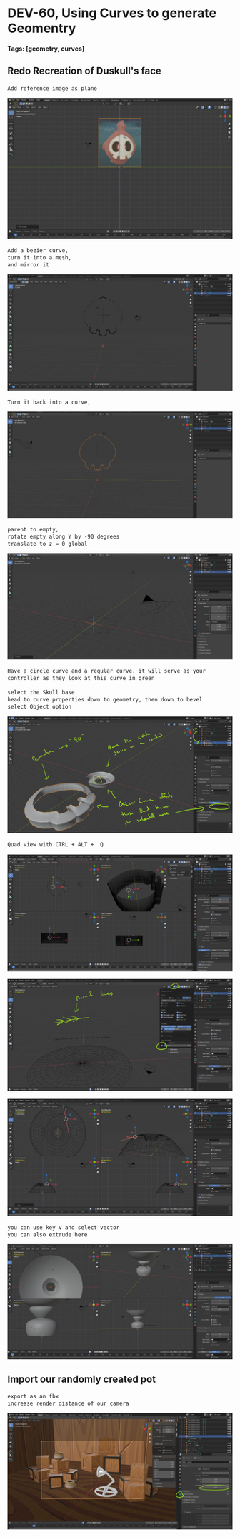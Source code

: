 # DEV-60, Using Curves to generate Geomentry
#### Tags: [geometry, curves]

## Redo Recreation of Duskull's face

    Add reference image as plane

![](../images/DEV-60/DEV-60-A.png)

    Add a bezier curve, 
    turn it into a mesh,
    and mirror it

![](../images/DEV-60/DEV-60-B.png)

    Turn it back into a curve, 

![](../images/DEV-60/DEV-60-C.png)

    parent to empty, 
    rotate empty along Y by -90 degrees 
    translate to z = 0 global

![](../images/DEV-60/DEV-60-D.png)

    Have a circle curve and a regular curve. it will serve as your controller as they look at this curve in green

    select the Skull base
    head to curve properties down to geometry, then down to bevel
    select Object option

![](../images/DEV-60/DEV-60-F.png)

    Quad view with CTRL + ALT +  Q

![](../images/DEV-60/DEV-60-G.png)

![](../images/DEV-60/DEV-60-H.png)

![](../images/DEV-60/DEV-60-I.png)

    you can use key V and select vector
    you can also extrude here

![](../images/DEV-60/DEV-60-J.png)

## Import our randomly created pot

    export as an fbx
    increase render distance of our camera

![](../images/DEV-60/DEV-60-K.png)
